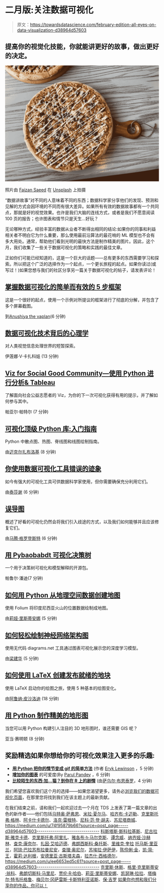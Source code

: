# 二月版:关注数据可视化

> 原文：<https://towardsdatascience.com/february-edition-all-eyes-on-data-visualization-d38964d57603>

## 提高你的视觉化技能，你就能讲更好的故事，做出更好的决定。

![](img/10366447dd11a9d0554e0becd378ed48.png)

照片由 [Faizan Saeed](https://unsplash.com/@faizansaeed?utm_source=medium&utm_medium=referral) 在 [Unsplash](https://unsplash.com?utm_source=medium&utm_medium=referral) 上拍摄

“数据讲故事”对不同的人意味着不同的东西；数据科学家分享他们的发现、预测和见解的方式会因环境的不同而有很大差异。如果所有有效的数据故事都有一个共同点，那就是好的视觉效果。也许是我们大脑的连线方式，或者是我们不愿意阅读 100 页的报告；也许图表和情节只是天生…好玩？

无论哪种方式，经验丰富的数据从业者不断得出相同的结论:如果你的同事和利益相关者不明白它为什么重要，那么使用最前沿算法的最花哨的 ML 模型也不会有多大用处。通常，帮助他们看到光明的最快方法是制作精美的图片。因此，这个月，我们收集了一些关于数据可视化的策略和实践的最佳文章。

正如你们可能已经知道的，这是一个巨大的话题——总有更多的东西需要学习和探索。所以把这个广泛的选择作为一个起点，一个更长旅程的起点。如果你读过(或写过！)如果您想与我们的社区分享另一篇关于数据可视化的帖子，请发表评论！

## [掌握数据可视化的简单而有效的 5 步框架](/a-simple-yet-effective-5-step-framework-to-master-data-visualization-a1825e050c7c)

这是一个很好的起点，使用一个示例对所提议的框架进行了彻底的分解，并包含了多个屏幕截图。

到[Anushiya the vaplan](https://medium.com/u/347d0d41e7?source=post_page-----d38964d57603--------------------------------)(6 分钟)

## [数据可视化技术背后的心理学](/the-psychology-behind-data-visualization-techniques-68ef12865720)

对人类视觉信息处理世界的短暂探索。

伊莲娜·V·卡扎科娃 (13 分钟)

## [Viz for Social Good Community—使用 Python 进行分析& Tableau](/the-viz-for-social-good-community-an-analysis-using-python-tableau-63d19ed8376d)

了解面向社会公益志愿者的 Viz，为你的下一次可视化获得有用的提示，并了解如何参与其中。

帕亚尔·帕特尔 (7 分钟)

## [可视化顶级 Python 库:入门指南](/top-python-libraries-for-visualization-a-starting-guide-73402178811b)

Python 中散点图、热图、脊线图和线图绘制指南。

由[迈克尔扎布洛基](https://medium.com/u/d52f4e270c0?source=post_page-----d38964d57603--------------------------------) (8 分钟)

## [你使用数据可视化工具错误的迹象](/signs-you-are-using-data-visualization-tools-wrong-121220696500)

如今有强大的可视化工具可供数据科学家使用，但你需要确保充分利用它们。

由[泰莎谢](https://medium.com/u/dadb1d33c05a?source=post_page-----d38964d57603--------------------------------) (6 分钟)

## [误导图](/misleading-graphs-e86c8df8c5de)

概述了好看的可视化仍然会将我们引入歧途的方式，以及我们如何能够并且应该修复它们。

由[马腾·格罗登斯特](https://medium.com/u/22405c3b2875?source=post_page-----d38964d57603--------------------------------) (6 分钟)

## [用 Pybaobabdt 可视化决策树](/visualizing-decision-trees-with-pybaobabdt-f8eb5b3d0d17)

一个用于决策树可视化和模型解释的开源包。

帕鲁尔·潘迪(7 分钟)

## [如何用 Python 从地理空间数据创建地图](/how-to-create-a-map-from-geospatial-data-in-python-f4bb7d11ddad)

使用 Folium 将印度尼西亚火山的位置数据绘制成地图。

由[莉娅·里斯蒂安娜](https://medium.com/u/de2b8f57feb0?source=post_page-----d38964d57603--------------------------------) (5 分钟)

## [如何轻松绘制神经网络架构图](/how-to-easily-draw-neural-network-architecture-diagrams-a6b6138ed875)

使用无代码 diagrams.net 工具通过图表可视化展示您的深度学习模型。

由[梁建华](https://medium.com/u/dcd08e36f2d0?source=post_page-----d38964d57603--------------------------------) (5 分钟)

## [如何使用 LaTeX 创建发布就绪的地块](/how-to-create-publication-ready-plots-with-latex-4a095eb2f1bd)

使用 LaTeX 启动你的绘图之旅，使用 5 种基本的绘图变化。

由[阿鲁纳·皮沙洛迪](https://medium.com/u/5b205ac0c1dc?source=post_page-----d38964d57603--------------------------------) (18 分钟)

## [用 Python 制作精美的地形图](/creating-beautiful-topography-maps-with-python-efced5507aa3)

当您可以用 Python 构建引人注目的 3D 地形图时，谁还需要 GIS 呢？

亚当·赛明顿 (8 分钟)

## **奖励精选**如果你想给你的可视化效果注入更多的乐趣:

*   [**用 Python 把你的情节变成 gif 的简单方法**](/a-simple-way-to-turn-your-plots-into-gifs-in-python-f6ea4435ed3c) (作者 [Eryk Lewinson](https://medium.com/u/44bc27317e6b?source=post_page-----d38964d57603--------------------------------) ，5 分钟)
*   [**增加你的图表**](/increase-the-cuteness-quotient-of-your-charts-fda960d84bee) 的可爱度(By [Parul Pandey](https://medium.com/u/7053de462a28?source=post_page-----d38964d57603--------------------------------) ，6 分钟)
*   [**比较陌生的东西:加…猫？到你在 R 上的剧情**](/stranger-things-adding-cats-to-your-plots-on-r-9f46acb798bb) (由[萨乌尔·布恩泰罗](https://medium.com/u/38f118393fa8?source=post_page-----d38964d57603--------------------------------)，4 分钟)

我们希望您喜欢我们这个月的选择——如果您渴望更多，请务必[浏览我们的数据可视化页面](https://towardsdatascience.com/tagged/data-visualization)，在那里您将找到我们在该主题上的最新贡献。

在我们结束之前，请和我们一起欢迎过去一个月在 TDS 上发表了第一篇文章的出色的新作者——他们包括[马特奥·萨弗恩](https://medium.com/u/b2e7d255f262?source=post_page-----d38964d57603--------------------------------)、[米拉·夏尔马](https://medium.com/u/876f8bf20ff9?source=post_page-----d38964d57603--------------------------------)、[哈齐布·卡迈勒](https://medium.com/u/b2da04cd555b?source=post_page-----d38964d57603--------------------------------)、[克里斯托弗·格林](https://medium.com/u/f29aa9d3d80a?source=post_page-----d38964d57603--------------------------------)、[阿卡什卡德尔](https://medium.com/u/5eedd1f312c0?source=post_page-----d38964d57603--------------------------------)、[洛克·雷根特](https://medium.com/u/bf27ac6041a2?source=post_page-----d38964d57603--------------------------------)、[尼科·范·登·胡夫](https://medium.com/u/74f95879b66?source=post_page-----d38964d57603--------------------------------)、[苏尼塔商城](https://medium.com/u/19ca6b39fa52?source=post_page-----d38964d57603--------------------------------)、 <https://medium.com/u/74f95879b66?source=post_page-----d38964d57603--------------------------------> [科斯塔斯·斯科拉基斯](https://medium.com/u/9c0e9052cd6c?source=post_page-----d38964d57603--------------------------------)、[尼古拉斯·雅克卡德](https://medium.com/u/180cd4afd673?source=post_page-----d38964d57603--------------------------------)、[克里斯托弗·阿里扎](https://medium.com/u/6a4f500b1e4f?source=post_page-----d38964d57603--------------------------------)、[雅各布·h·马尔克斯](https://medium.com/u/a327929fc26c?source=post_page-----d38964d57603--------------------------------)、[谭念威](https://medium.com/u/7c0fe8aac76e?source=post_page-----d38964d57603--------------------------------)、[纳齐娅·沙赫林](https://medium.com/u/39a9c63fc8b2?source=post_page-----d38964d57603--------------------------------)、[查克·康奈尔](https://medium.com/u/c4e1ad08794e?source=post_page-----d38964d57603--------------------------------)、[扎因·艾哈迈德](https://medium.com/u/e0f59f811e82?source=post_page-----d38964d57603--------------------------------)、[弗朗西斯科·桑托斯](https://medium.com/u/fcc41ff55058?source=post_page-----d38964d57603--------------------------------)、[里维克·奎拉](https://medium.com/u/20688314051e?source=post_page-----d38964d57603--------------------------------) [托马斯·里亚兰](https://medium.com/u/2f562467faa2?source=post_page-----d38964d57603--------------------------------)，[阿琼·巴拉苏布拉曼尼安](https://medium.com/u/6d063741e702?source=post_page-----d38964d57603--------------------------------)，[查理·奥尼尔](https://medium.com/u/2742adff9d49?source=post_page-----d38964d57603--------------------------------)，[苏埃拉·伊萨伊](https://medium.com/u/6aa4db597456?source=post_page-----d38964d57603--------------------------------)，[陈伶俐·金](https://medium.com/u/b830cdfcb9d3?source=post_page-----d38964d57603--------------------------------)，[凯·简·王](https://medium.com/u/fee8693930fb?source=post_page-----d38964d57603--------------------------------)，[霍莉·达利根](https://medium.com/u/19d0fc7fc960?source=post_page-----d38964d57603--------------------------------)，[安德里亚·古斯塔夫森](https://medium.com/u/201dc379d7c?source=post_page-----d38964d57603--------------------------------)，[拉杰什·西格德尔](https://medium.com/u/ee6653ed5c61?source=post_page-----d38964d57603--------------------------------)， <https://medium.com/u/ee6653ed5c61?source=post_page-----d38964d57603--------------------------------> [克里斯·休斯](https://medium.com/u/f13df9df155e?source=post_page-----d38964d57603--------------------------------)、[格里·克里斯蒂安·翁科](https://medium.com/u/dd67f049f099?source=post_page-----d38964d57603--------------------------------)、[弗朗切斯科·马里尼](https://medium.com/u/509047e158c3?source=post_page-----d38964d57603--------------------------------)、[贾伦·R·哈伯](https://medium.com/u/e393a0d6684?source=post_page-----d38964d57603--------------------------------)、[莉亚·里斯蒂安娜](https://medium.com/u/de2b8f57feb0?source=post_page-----d38964d57603--------------------------------)、[凯瑟琳·拉拉](https://medium.com/u/8c62ef45570e?source=post_page-----d38964d57603--------------------------------)、[塔梅尔·特韦托格鲁](https://medium.com/u/a273d59fac5c?source=post_page-----d38964d57603--------------------------------)、[梅贝尔·冈萨雷斯·卡斯特利亚诺斯](https://medium.com/u/243d7fda0274?source=post_page-----d38964d57603--------------------------------)、[保·吉罗](https://medium.com/u/7ebb5324688f?source=post_page-----d38964d57603--------------------------------) [如果你也想和我们分享你的作品，你可以！](https://medium.com/u/7ebb5324688f?source=post_page-----d38964d57603--------------------------------)